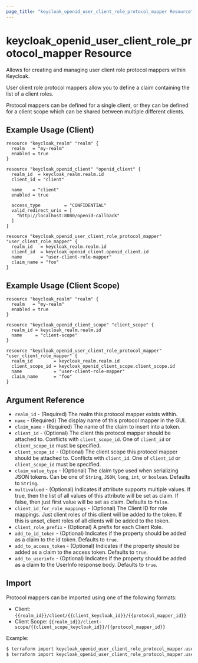 ```yaml
---
page_title: "keycloak_openid_user_client_role_protocol_mapper Resource"
---
```


# keycloak\_openid\_user\_client\_role\_protocol\_mapper Resource

Allows for creating and managing user client role protocol mappers within Keycloak.

User client role protocol mappers allow you to define a claim containing the list of a client roles.

Protocol mappers can be defined for a single client, or they can be defined for a client scope which can be shared between
multiple different clients.

## Example Usage (Client)

```hcl
resource "keycloak_realm" "realm" {
  realm   = "my-realm"
  enabled = true
}

resource "keycloak_openid_client" "openid_client" {
  realm_id  = keycloak_realm.realm.id
  client_id = "client"

  name    = "client"
  enabled = true

  access_type         = "CONFIDENTIAL"
  valid_redirect_uris = [
    "http://localhost:8080/openid-callback"
  ]
}

resource "keycloak_openid_user_client_role_protocol_mapper" "user_client_role_mapper" {
  realm_id   = keycloak_realm.realm.id
  client_id  = keycloak_openid_client.openid_client.id
  name       = "user-client-role-mapper"
  claim_name = "foo"
}
```

## Example Usage (Client Scope)

```hcl
resource "keycloak_realm" "realm" {
  realm   = "my-realm"
  enabled = true
}

resource "keycloak_openid_client_scope" "client_scope" {
  realm_id = keycloak_realm.realm.id
  name     = "client-scope"
}

resource "keycloak_openid_user_client_role_protocol_mapper" "user_client_role_mapper" {
  realm_id        = keycloak_realm.realm.id
  client_scope_id = keycloak_openid_client_scope.client_scope.id
  name            = "user-client-role-mapper"
  claim_name      = "foo"
}
```

## Argument Reference

- `realm_id` - (Required) The realm this protocol mapper exists within.
- `name` - (Required) The display name of this protocol mapper in the GUI.
- `claim_name` - (Required) The name of the claim to insert into a token.
- `client_id` - (Optional) The client this protocol mapper should be attached to. Conflicts with `client_scope_id`. One of `client_id` or `client_scope_id` must be specified.
- `client_scope_id` - (Optional) The client scope this protocol mapper should be attached to. Conflicts with `client_id`. One of `client_id` or `client_scope_id` must be specified.
- `claim_value_type` - (Optional) The claim type used when serializing JSON tokens. Can be one of `String`, `JSON`, `long`, `int`, or `boolean`. Defaults to `String`.
- `multivalued` - (Optional) Indicates if attribute supports multiple values. If true, then the list of all values of this attribute will be set as claim. If false, then just first value will be set as claim. Defaults to `false`.
- `client_id_for_role_mappings` - (Optional) The Client ID for role mappings. Just client roles of this client will be added to the token. If this is unset, client roles of all clients will be added to the token.
- `client_role_prefix` - (Optional) A prefix for each Client Role.
- `add_to_id_token` - (Optional) Indicates if the property should be added as a claim to the id token. Defaults to `true`.
- `add_to_access_token` - (Optional) Indicates if the property should be added as a claim to the access token. Defaults to `true`.
- `add_to_userinfo` - (Optional) Indicates if the property should be added as a claim to the UserInfo response body. Defaults to `true`.

## Import

Protocol mappers can be imported using one of the following formats:
- Client: `{{realm_id}}/client/{{client_keycloak_id}}/{{protocol_mapper_id}}`
- Client Scope: `{{realm_id}}/client-scope/{{client_scope_keycloak_id}}/{{protocol_mapper_id}}`

Example:

```bash
$ terraform import keycloak_openid_user_client_role_protocol_mapper.user_client_role_mapper my-realm/client/a7202154-8793-4656-b655-1dd18c181e14/71602afa-f7d1-4788-8c49-ef8fd00af0f4
$ terraform import keycloak_openid_user_client_role_protocol_mapper.user_client_role_mapper my-realm/client-scope/b799ea7e-73ee-4a73-990a-1eafebe8e20a/71602afa-f7d1-4788-8c49-ef8fd00af0f4
```
